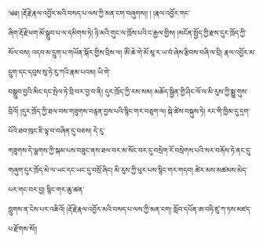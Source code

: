 ﻿  
༄༅། །རྡོ་རྗེ་རྣལ་འབྱོར་མའི་བསད་པ་ལས་ཀྱི་མན་ངག་བཞུགས།། ། །རྣལ་འབྱོར་གང་  
ཞིག་རྡོ་རྗེ་ཕག་མོ་སྒྲུབ་པ་ལ་དམིགས་ཏེ། ཉི་མའི་གུང་ལ་ཁྲོས་པའི་ང་རྒྱལ་གྱིས། །མངོན་སྤྱོད་ཀྱི་རྫས་དུར་ཁྲོད་ཀྱི་སོལ་བས། འདབ་མ་དྲུག་པ་གཡོན་སྐོར་གྱིས་བྲིས་ལ། ཨོཾ་ཆེ་གེ་མོ་མཱ་ར་ཡ་བཾ་ཞེས་རྩིབས་བཞི་ལ་བྲི། རྣལ་འབྱོར་མ་དྲུག་དང་དབུས་སུ་ཧེ་རུ་ཀའི་རྣམ་པའམ། ཡི་གེ་  
བསྒྲུབ་བྱའི་མིང་དང་སྤེལ་ཏེ་བྲི་བར་བྱ་བ་ནི། དུར་ཁྲོད་ཀྱི་རས་སམ། མཆོད་སྦྱིན་གྱི་ཤིང་ལོ་ལ་མི་རུས་ཀྱི་སྨྱུ་གུས་བྲིའོ། །དུར་ཁྲོད་ཀྱི་ཐལ་བས་གཟུགས་བརྙན་བྱས་པའི་སྙིང་གར་བཅུག་ལ། སྐེ་ཚེས་བསྐུས་ཏེ། རང་གི་ཁྱིམ་དུ་དྲག་པོའི་ཐབ་ཁུང་ཇི་ལྟ་བ་བཞིན་དུ་བཅས། དེ་རུ་  
གཟུགས་དེ་ལྕགས་ཀྱི་སྐམ་པས་བཟུང་ནས་ཐལ་བར་མ་སོང་བར་དུ་བསྲེག་རོ་བསྲེགས་པའི་སར་བརྐོས་ཏེ་ནང་དུ་གཞུག་དུར་ཁྲོད་མེ་ལ་ཡང་དང་ཡང་དུ་བསྲོ་ཞིང། མི་རུས་ཀྱི་ཕུར་པས་སྙིང་གར་གདབ། ཚེར་མས་མཚམས་མེད་པར་གང་བར་བྱ། སྙིང་གར་ཆུ་ཚན་  
བླུགས་ན་ངེས་པར་འཆིའོ། །རྡོ་རྗེ་རྣལ་འབྱོར་མའི་བསད་པ་ལས་ཀྱི་མན་ངག། སློབ་དཔོན་ཨ་བཧི་ཛུ་ཀ་ཏས་མཛད་པ་རྫོགས་སོ།།  
  
